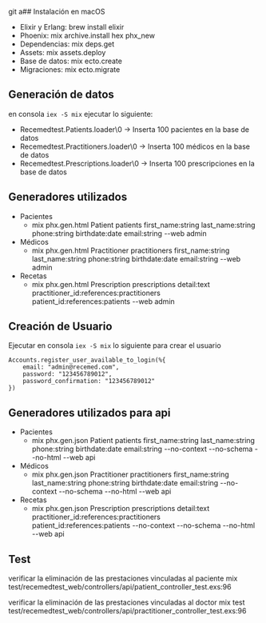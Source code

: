 git a## Instalación en macOS

* Elixir y Erlang: brew install elixir
* Phoenix: mix archive.install hex phx_new
* Dependencias: mix deps.get
* Assets: mix assets.deploy
* Base de datos: mix ecto.create
* Migraciones: mix ecto.migrate

## Generación de datos
en consola  `iex -S mix` ejecutar lo siguiente:

* Recemedtest.Patients.loader\0 -> Inserta 100 pacientes en la base de datos
* Recemedtest.Practitioners.loader\0 -> Inserta 100 médicos en la base de datos
* Recemedtest.Prescriptions.loader\0 -> Inserta 100 prescripciones en la base de datos

## Generadores utilizados

* Pacientes
    * mix phx.gen.html Patient patients first_name:string last_name:string phone:string birthdate:date email:string --web admin
* Médicos
    * mix phx.gen.html Practitioner practitioners first_name:string last_name:string phone:string birthdate:date email:string --web admin
* Recetas
    * mix phx.gen.html Prescription prescriptions detail:text practitioner_id:references:practitioners patient_id:references:patients --web admin

## Creación de Usuario

Ejecutar en consola `iex -S mix` lo siguiente para crear el usuario
```
Accounts.register_user_available_to_login(%{
    email: "admin@recemed.com",
    password: "123456789012",
    password_confirmation: "123456789012"
})
```

## Generadores utilizados para api

* Pacientes
    * mix phx.gen.json Patient patients first_name:string last_name:string phone:string birthdate:date email:string --no-context --no-schema --no-html --web api
* Médicos
    * mix phx.gen.json Practitioner practitioners first_name:string last_name:string phone:string birthdate:date email:string --no-context --no-schema --no-html --web api
* Recetas
    * mix phx.gen.json Prescription prescriptions detail:text practitioner_id:references:practitioners patient_id:references:patients --no-context --no-schema --no-html --web api

## Test
verificar la eliminación de las prestaciones vinculadas al paciente
mix test/recemedtest_web/controllers/api/patient_controller_test.exs:96

verificar la eliminación de las prestaciones vinculadas al doctor
mix test test/recemedtest_web/controllers/api/practitioner_controller_test.exs:96
